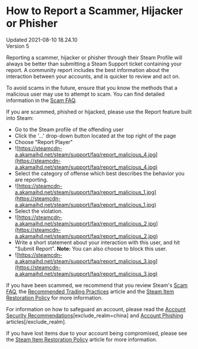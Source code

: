 # How to Report a Scammer, Hijacker or Phisher
Updated 2021-08-10 18.24.10  
Version 5  

Reporting a scammer, hijacker or phisher through their Steam Profile will always be better than submitting a Steam Support ticket containing your report. A community report includes the best information about the interaction between your accounts, and is quicker to review and act on.  
  
To avoid scams in the future, ensure that you know the methods that a malicious user may use to attempt to scam. You can find detailed information in the [Scam FAQ](https://help.steampowered.com/en/faqs/view/70E6-991B-233B-A37B).  
  
If you are scammed, phished or hijacked, please use the Report feature built into Steam:  
* Go to the Steam profile of the offending user
* Click the '...' drop-down button located at the top right of the page
* Choose "Report Player"
* ![https://steamcdn-a.akamaihd.net/steam/support/faq/report_malicious_4.jpg](https://steamcdn-a.akamaihd.net/steam/support/faq/report_malicious_4.jpg)
* Select the category of offense which best describes the behavior you are reporting.
* ![https://steamcdn-a.akamaihd.net/steam/support/faq/report_malicious_1.jpg](https://steamcdn-a.akamaihd.net/steam/support/faq/report_malicious_1.jpg)
* Select the violation.
* ![https://steamcdn-a.akamaihd.net/steam/support/faq/report_malicious_2.jpg](https://steamcdn-a.akamaihd.net/steam/support/faq/report_malicious_2.jpg)
* Write a short statement about your interaction with this user, and hit "Submit Report". **Note:** You can also choose to block this user.
* ![https://steamcdn-a.akamaihd.net/steam/support/faq/report_malicious_3.jpg](https://steamcdn-a.akamaihd.net/steam/support/faq/report_malicious_3.jpg)
  
  
If you have been scammed, we recommend that you review Steam's [Scam FAQ](https://help.steampowered.com/en/faqs/view/70E6-991B-233B-A37B), the [Recommended Trading Practices](https://help.steampowered.com/en/faqs/view/18A5-167F-C27B-64A0) article and the [Steam Item Restoration Policy](https://help.steampowered.com/en/faqs/view/3B6E-B322-2400-8D24) for more information.  
  
For information on how to safeguard an account, please read the [Account Security Recommendations](https://help.steampowered.com/en/faqs/view/6639-EB3C-EC79-FF60)[exclude_realm=china] and [Account Phishing](https://steamcommunity.com/actions/ReportSuspiciousLogin) articles[/exclude_realm].  
  
If you have lost items due to your account being compromised, please see the [Steam Item Restoration Policy](https://help.steampowered.com/en/faqs/view/3B6E-B322-2400-8D24) article for more information.